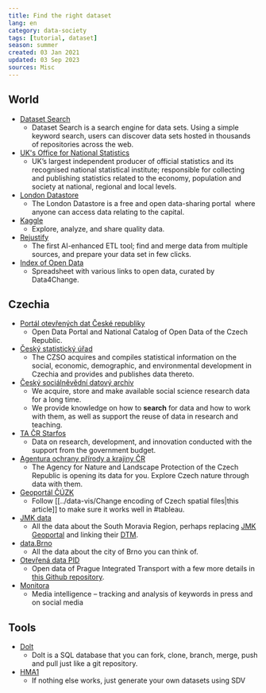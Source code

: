 ```yaml
---
title: Find the right dataset
lang: en
category: data-society
tags: [tutorial, dataset]
season: summer
created: 03 Jan 2021
updated: 03 Sep 2023
sources: Misc
---
```


## World
* [Dataset Search](https://datasetsearch.research.google.com/)
	* Dataset Search is a search engine for data sets. Using a simple keyword search, users can discover data sets hosted in thousands of repositories across the web.
* [UK's Office for National Statistics](https://www.ons.gov.uk/)
	* UK’s largest independent producer of official statistics and its recognised national statistical institute; responsible for collecting and publishing statistics related to the economy, population and society at national, regional and local levels.
* [London Datastore](https://data.london.gov.uk/)
	* The London Datastore is a free and open data-sharing portal  where anyone can access data relating to the capital.
* [Kaggle](https://www.kaggle.com/datasets)
	* Explore, analyze, and share quality data.
* [Rejustify](https://rejustify.com/)
	* The first AI-enhanced ETL tool; find and merge data from multiple sources, and prepare your data set in few clicks.
* [Index of Open Data](https://docs.google.com/spreadsheets/d/1KzZ1h9q3pdjUUyO12N6zUgOazMJXtx4Gye8JsEkah2I/edit#gid=787854630)
	* Spreadsheet with various links to open data, curated by Data4Change.

## Czechia
* [Portál otevřených dat České republiky](https://data.gov.cz/)
	* Open Data Portal and National Catalog of Open Data of the Czech Republic.
* [Český statistický úřad](https://www.czso.cz/)
	* The CZSO acquires and compiles statistical information on the social, economic, demographic, and environmental development in Czechia and provides and publishes data thereto.
* [Český sociálněvědní datový archiv](https://archiv.soc.cas.cz/cz/)
	* We acquire, store and make available social science research data for a long time. 
	* We provide knowledge on how to **search** for data and how to work with them, as well as support the reuse of data in research and teaching.
* [TA ČR Starfos](https://starfos.tacr.cz/cs)
	* Data on research, development, and innovation conducted with the support from the government budget.
* [Agentura ochrany přírody a krajiny ČR](https://gis-aopkcr.opendata.arcgis.com/)
	* The Agency for Nature and Landscape Protection of the Czech Republic is opening its data for you. Explore Czech nature through data with them.
* [Geoportál ČÚZK](https://geoportal.cuzk.cz/)
	* Follow [[../data-vis/Change encoding of Czech spatial files\|this article]] to make sure it works well in #tableau.  
* [JMK data](https://geodata-jmkgis.opendata.arcgis.com/)
	* All the data about the South Moravia Region, perhaps replacing [JMK Geoportal](https://mapy.jmk.cz/) and linking their [DTM](https://dtm.jmk.cz/dtm/map/public?).
* [data.Brno](https://data.brno.cz/)
	* All the data about the city of Brno you can think of.
* [Otevřená data PID](https://pid.cz/o-systemu/opendata/)
	* Open data of Prague Integrated Transport with a few more details in [this Github repository](https://github.com/datastory/dpp-prepravni-pruzkumy).
* [Monitora](https://monitora.cz/)
	* Media intelligence – tracking and analysis of keywords in press and on social media

## Tools
* [Dolt](https://github.com/dolthub/dolt)
	* Dolt is a SQL database that you can fork, clone, branch, merge, push and pull just like a git repository.
* [HMA1](https://sdv.dev/SDV/user_guides/relational/hma1.html)
	* If nothing else works, just generate your own datasets using SDV